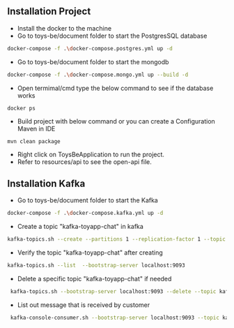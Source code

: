 ## Installation Project
- Install the docker to the machine
- Go to toys-be/document folder to start the PostgresSQL database
```bash
docker-compose -f .\docker-compose.postgres.yml up -d
```
- Go to toys-be/document folder to start the mongodb
```bash
docker-compose -f .\docker-compose.mongo.yml up --build -d
```
- Open termimal/cmd type the below command to see if the database works
```
docker ps
```
- Build project with below command or you can create a Configuration Maven in IDE
```
mvn clean package
```
- Right click on ToysBeApplication to run the project.
- Refer to resources/api to see the open-api file.
## Installation Kafka
- Go to toys-be/document folder to start the Kafka
```bash
docker-compose -f .\docker-compose.kafka.yml up -d
```
- Create a topic "kafka-toyapp-chat" in kafka
```bash
kafka-topics.sh --create --partitions 1 --replication-factor 1 --topic kafka-toyapp-chat --bootstrap-server localhost:9093
```
- Verify the topic "kafka-toyapp-chat" after creating
```bash
kafka-topics.sh --list  --bootstrap-server localhost:9093
```
- Delete a specific topic "kafka-toyapp-chat" if needed
```bash
 kafka-topics.sh --bootstrap-server localhost:9093 --delete --topic kafka-toyapp-chat
```
- List out message that is received by customer
```bash
 kafka-console-consumer.sh --bootstrap-server localhost:9093 --topic kafka-toyapp-chat
```